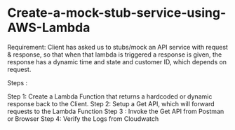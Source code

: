 # Create-a-mock-stub-service-using-AWS-Lambda

Requirement: Client has asked us to stubs/mock an API service with request & response, so that when that lambda is triggered a response is given, the response has a dynamic time and state and customer ID, which depends on request.

Steps :

Step 1: Create a Lambda Function that returns a hardcoded or dynamic response back to the Client.
Step 2: Setup a Get API, which will forward requests to the Lambda Function 
Step 3 : Invoke the Get API from Postman or Browser
Step 4: Verify the Logs from Cloudwatch


